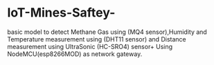 # IoT-Mines-Saftey-
basic model to detect Methane Gas using (MQ4 sensor),Humidity and Temperature measurement using (DHT11 sensor) and Distance measurement using UltraSonic (HC-SRO4) sensor+ Using NodeMCU(esp8266MOD) as network gateway.
